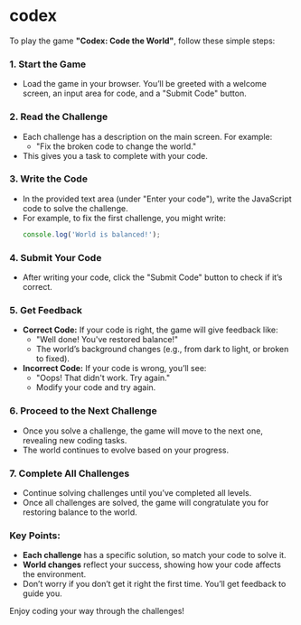 # codex


To play the game **"Codex: Code the World"**, follow these simple steps:

### 1. **Start the Game**
   - Load the game in your browser. You’ll be greeted with a welcome screen, an input area for code, and a "Submit Code" button.

### 2. **Read the Challenge**
   - Each challenge has a description on the main screen. For example:
     - "Fix the broken code to change the world."
   - This gives you a task to complete with your code.

### 3. **Write the Code**
   - In the provided text area (under "Enter your code"), write the JavaScript code to solve the challenge.
   - For example, to fix the first challenge, you might write:
     ```javascript
     console.log('World is balanced!');
     ```

### 4. **Submit Your Code**
   - After writing your code, click the "Submit Code" button to check if it’s correct.

### 5. **Get Feedback**
   - **Correct Code:** If your code is right, the game will give feedback like:
     - "Well done! You've restored balance!"
     - The world’s background changes (e.g., from dark to light, or broken to fixed).
   - **Incorrect Code:** If your code is wrong, you’ll see:
     - "Oops! That didn't work. Try again."
     - Modify your code and try again.

### 6. **Proceed to the Next Challenge**
   - Once you solve a challenge, the game will move to the next one, revealing new coding tasks.
   - The world continues to evolve based on your progress.

### 7. **Complete All Challenges**
   - Continue solving challenges until you’ve completed all levels.
   - Once all challenges are solved, the game will congratulate you for restoring balance to the world.

### Key Points:
- **Each challenge** has a specific solution, so match your code to solve it.
- **World changes** reflect your success, showing how your code affects the environment.
- Don’t worry if you don’t get it right the first time. You’ll get feedback to guide you.

Enjoy coding your way through the challenges!
